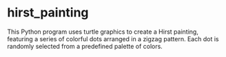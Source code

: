 # hirst_painting
This Python program uses turtle graphics to create a Hirst painting, featuring a series of colorful dots arranged in a zigzag pattern. Each dot is randomly selected from a predefined palette of colors.
